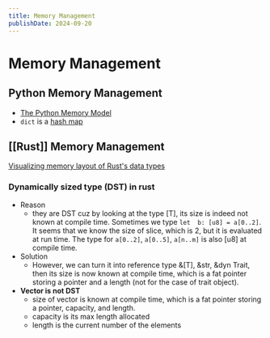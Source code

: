 ```yaml
---
title: Memory Management
publishDate: 2024-09-20
---
```


# Memory Management

## Python Memory Management

- [The Python Memory Model](https://www.cs.toronto.edu/~david/course-notes/csc110-111/06-memory-model/04-python-memory-model-1.html)
- `dict` is a [hash map](hash-maps.md)

## [[Rust]] Memory Management

[Visualizing memory layout of Rust's data types](https://www.youtube.com/watch?app=desktop&v=rDoqT-a6UFg)

### Dynamically sized type (DST) in rust

- Reason
  - they are DST cuz by looking at the type [T], its size is indeed not known at compile time. Sometimes we type `let  b: [u8] = a[0..2]`. It seems that we know the size of slice, which is 2, but it is evaluated at run time. The type for `a[0..2]`, `a[0..5]`, `a[n..m]` is also [u8] at compile time.
- Solution
  - However, we can turn it into reference type &[T], &str, &dyn Trait, then its size is now known at compile time, which is a fat pointer storing a pointer and a length (not for the case of trait object).
- **Vector is not DST**
  - size of vector is known at compile time, which is a fat pointer storing a pointer, capacity, and length.
  - capacity is its max length allocated
  - length is the current number of the elements
